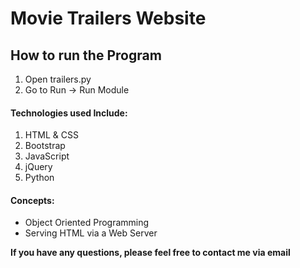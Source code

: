 # Movie Trailers Website

## How to run the Program

1. Open trailers.py
2. Go to Run -> Run Module

#### Technologies used Include:
1. HTML & CSS
2. Bootstrap
3. JavaScript
4. jQuery
5. Python

#### Concepts:
- Object Oriented Programming
- Serving HTML via a Web Server

**If you have any questions, please feel free to contact me via email**
